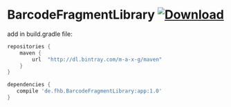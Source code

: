 # BarcodeFragmentLibrary  [ ![Download](https://api.bintray.com/packages/m-a-x-g/maven/BarcodeFragmentLibrary/images/download.svg) ](https://bintray.com/m-a-x-g/maven/BarcodeFragmentLibrary/_latestVersion)

  add in build.gradle file:
 ```groovy
 repositories {
     maven {
         url  "http://dl.bintray.com/m-a-x-g/maven"
     }
 }
 
 dependencies {
    compile 'de.fhb.BarcodeFragmentLibrary:app:1.0'
}
```

